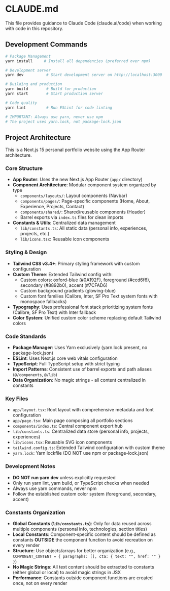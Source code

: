 # CLAUDE.md

This file provides guidance to Claude Code (claude.ai/code) when working with code in this repository.

## Development Commands

```bash
# Package Management
yarn install     # Install all dependencies (preferred over npm)

# Development server
yarn dev          # Start development server on http://localhost:3000

# Building and production
yarn build        # Build for production
yarn start        # Start production server

# Code quality
yarn lint         # Run ESLint for code linting

# IMPORTANT: Always use yarn, never use npm
# The project uses yarn.lock, not package-lock.json
```

## Project Architecture

This is a Next.js 15 personal portfolio website using the App Router architecture.

### Core Structure
- **App Router**: Uses the new Next.js App Router (`app/` directory)
- **Component Architecture**: Modular component system organized by type
  - `components/layouts/`: Layout components (Navbar)
  - `components/pages/`: Page-specific components (Home, About, Experience, Projects, Contact)
  - `components/shared/`: Shared/reusable components (Header)
  - Barrel exports via `index.ts` files for clean imports
- **Constants & Utils**: Centralized data management
  - `lib/constants.ts`: All static data (personal info, experiences, projects, etc.)
  - `lib/icons.tsx`: Reusable icon components

### Styling & Design
- **Tailwind CSS v3.4+**: Primary styling framework with custom configuration
- **Custom Theme**: Extended Tailwind config with:
  - Custom colors: oxford-blue (#0A192F), foreground (#ccd6f6), secondary (#8892b0), accent (#7CFAD6)
  - Custom background gradients (glowing-blue)
  - Custom font families (Calibre, Inter, SF Pro Text system fonts with monospace fallbacks)
- **Typography**: Uses professional font stack prioritizing system fonts (Calibre, SF Pro Text) with Inter fallback
- **Color System**: Unified custom color scheme replacing default Tailwind colors

### Code Standards
- **Package Manager**: Uses Yarn exclusively (yarn.lock present, no package-lock.json)
- **ESLint**: Uses Next.js core web vitals configuration
- **TypeScript**: Full TypeScript setup with strict typing
- **Import Patterns**: Consistent use of barrel exports and path aliases (`@/components`, `@/lib`)
- **Data Organization**: No magic strings - all content centralized in constants

### Key Files
- `app/layout.tsx`: Root layout with comprehensive metadata and font configuration
- `app/page.tsx`: Main page composing all portfolio sections
- `components/index.ts`: Central component export hub
- `lib/constants.ts`: Centralized data store (personal info, projects, experiences)
- `lib/icons.tsx`: Reusable SVG icon components
- `tailwind.config.ts`: Extended Tailwind configuration with custom theme
- `yarn.lock`: Yarn lockfile (DO NOT use npm or package-lock.json)

### Development Notes
- **DO NOT run yarn dev** unless explicitly requested
- Only run yarn lint, yarn build, or TypeScript checks when needed
- Always use yarn commands, never npm
- Follow the established custom color system (foreground, secondary, accent)

### Constants Organization
- **Global Constants (`lib/constants.ts`)**: Only for data reused across multiple components (personal info, technologies, section titles)
- **Local Constants**: Component-specific content should be defined as constants **OUTSIDE** the component function to avoid recreation on every render
- **Structure**: Use objects/arrays for better organization (e.g., `COMPONENT_CONTENT = { paragraphs: [], cta: { text: "", href: "" } }`)
- **No Magic Strings**: All text content should be extracted to constants (either global or local) to avoid magic strings in JSX
- **Performance**: Constants outside component functions are created once, not on every render